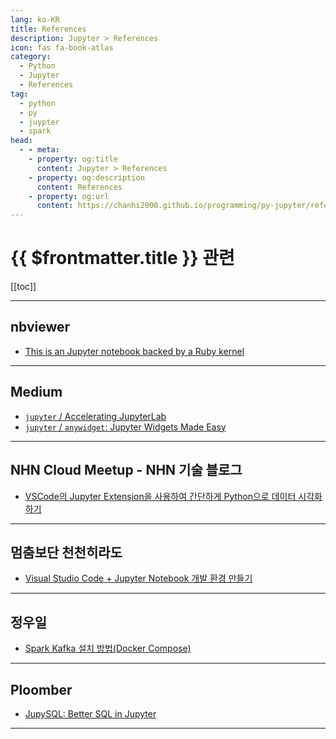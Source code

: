 ```yaml
---
lang: ko-KR
title: References
description: Jupyter > References
icon: fas fa-book-atlas
category:
  - Python
  - Jupyter
  - References
tag:
  - python
  - py
  - juypter
  - spark
head:
  - - meta:
    - property: og:title
      content: Jupyter > References
    - property: og:description
      content: References
    - property: og:url
      content: https://chanhi2000.github.io/programming/py-jupyter/references.html
---
```


# {{ $frontmatter.title }} 관련

[[toc]]

---

## nbviewer

- [This is an Jupyter notebook backed by a Ruby kernel](https://nbviewer.org/github/SciRuby/sciruby-notebooks/blob/master/getting_started.ipynb)

---

## <FontIcon icon="fa-brands fa-medium"/>Medium

- [`jupyter` / Accelerating JupyterLab](https://blog.jupyter.org/accelerating-jupyterlab-68942bb8d602)
- [`jupyter` / `anywidget`: Jupyter Widgets Made Easy](https://blog.jupyter.org/anywidget-jupyter-widgets-made-easy-164eb2eae102)

---

## NHN Cloud Meetup - NHN 기술 블로그

- [VSCode의 Jupyter Extension을 사용하여 간단하게 Python으로 데이터 시각화하기](https://meetup.nhncloud.com/posts/283) <!-- TODO: 작성 (https://chanhi2000.github.io/bookshelf/meetup.nhncloud.com/283.md) -->

---

## 멈춤보단 천천히라도

- [Visual Studio Code + Jupyter Notebook 개발 환경 만들기](https://webnautes.tistory.com/2109)

---

## 정우일

- [Spark Kafka 설치 방법(Docker Compose)](https://wooiljeong.github.io/spark/install-spark/)

---

## Ploomber

- [JupySQL: Better SQL in Jupyter](https://ploomber.io/blog/jupysql/)

---


<TagLinks />